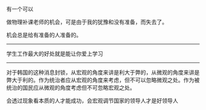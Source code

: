 有一个可以

做物理补课老师的机会，可是由于我的犹豫和没有准备，而失去了。

机会总是给有准备的人准备的。
___
学生工作最大的好处就是能让你爱上学习
___
对于韩国的这种消息封锁，从宏观的角度来讲是利大于弊的，从微观的角度来讲是弊大于利的。作为统治者应从宏观的角度来考虑，但不可以忽略微观之处。作为被统治的国民应从微观的角度考虑但不可忽略宏观之处。

会透过现象看本质的人才能成功，会宏观调节国家的领导人才是好领导人